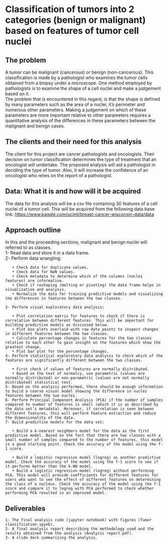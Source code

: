 # Classification of tumors into 2 categories (benign or malignant) based on features of tumor cell nuclei   
## The problem   
A tumor can be malignant (cancerous) or benign (non-cancerous). This classification is made by a pathologist who examines the tumor cells obtained from a biopsy under a microscope. One method employed by pathologists is to examine the shape of a cell nuclei and make a judgement based on it.    
The problem that is encountered in this regard, is that the shape is defined by many parameters such as the area of a nuclei, it’s perimeter and numerous other parameters. Making a judgement on which of these parameters are more important relative to other parameters requires a quantitative analysis of the differences in these parameters between the malignant and benign cases.     
## The clients and their need for this analysis   
The client for this project are cancer pathologists and oncologists. Their decision on tumor classification determines the type of treatment that an oncologist will undertake. The proposed analysis will aid a pathologist in deciding the type of tumor. Also, it will increase the confidence of an oncologist who relies on the report of a pathologist.       
## Data: What it is and how will it be acquired    
The data for this analysis will be a csv file containing 30 features of a cell nuclei of a tumor cell. This will be acquired from the following data base link:
https://www.kaggle.com/uciml/breast-cancer-wisconsin-data/data
## Approach outline   
In this and the proceeding sections, malignant and benign nuclei will referred to as classes.     
    1- Read data and store it in a data frame.   
    2- Perform data wrangling:   
       
       • Check data for duplicate values.   
       • Check data for NaN values.   
       • Check metadata to determine which of the columns (nuclei features) are informative.   
       • Check if reshaping (melting or pivoting) the data frame helps in visualization and analysis.    
       • Normalize the data for training predictive models and visualizing the differences in features between the two classes.   
          
    3- Perform visual exploratory data analysis:   
       
       • Plot correlation matrix for features to check if there is correlation between different features. This will be important for building predictive models as discussed below.   
       • Plot box plots overlaid with raw data points to inspect changes in different features between the two classes.   
       • Calculate percentage changes in features for the two classes relative to each other to gain insight on the features which show the greatest change.   
       • Plot bar plot for the percentage changes.    
    4- Perform statistical exploratory data analysis to check which of the features are significantly different between the two classes.   
   
       • First check if values of features are normally distributed.   
       • Based on the test of normalcy, use parametric (values are normally distributed) or non-parametric (values are not normally distributed) statistical test.    
    5- Based on the analysis performed, there should be enough information to build a coarse visual model showing the difference in nuclei features between the two nuclei.        
    6- Perform Principal Component Analysis (PCA) if the number of samples compared to number of features is small (which it is as described by the data set’s metadata). Moreover, if correlation is seen between different features, this will perform feature extraction and reduce the dimensionality of the data.   
    7- Build predictive models for the data set:   
       
       • Build a k-nearest neighbors model for the data as the first predictive model. Based on the fact that there are two classes with a small number of samples compared to the number of features, this model is a good starting point. Check the accuracy of the model using the f-1 score.   
          
       • Build a logistic regression model (logreg) as another predictive model. Check the accuracy of the model using the f-1 score to see if it performs better than the k-NN model.   
       • Build a logistic regression model (logreg) without performing PCA. This model will provide coefficients for different features for users who want to see the effect of different features on determining the class of a nucleus. Check the accuracy of the model using the f-1 score and compare it to logreg with PCA performed to check whether performing PCA resulted in an improved model.    
## Deliverables   
    1- The final analysis code (jupyter notebook) with figures (Tumor classification.ipynb).   
    2- A final analysis report describing the methodology used and the results obtained from the analysis (Analysis report.pdf).   
    3- A slide deck summarizing the analysis.   
